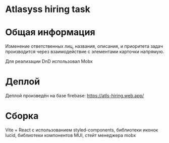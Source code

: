 # Atlasyss hiring task

# Общая информация
Изменение ответственных лиц, названия, описания, и приоритета задач производится через взаимодействие с элементами карточки напрямую.

Для реализации DnD использовал Mobx

# Деплой
Деплой произведён на базе firebase: https://atls-hiring.web.app/

# Сборка
Vite + React с использованием styled-components, библиотеки иконок lucid, библиотеки компонентов MUI, стейт менеджера mobx
